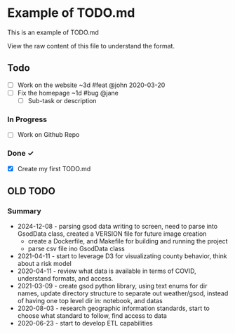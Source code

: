 # Example of TODO.md

This is an example of TODO.md

View the raw content of this file to understand the format.

## Todo

- [ ] Work on the website ~3d #feat @john 2020-03-20  
- [ ] Fix the homepage ~1d #bug @jane  
  - [ ] Sub-task or description  

### In Progress

- [ ] Work on Github Repo  

### Done ✓

- [x] Create my first TODO.md  

## OLD TODO

### Summary

- 2024-12-08 - parsing gsod data writing to screen, need to parse into GsodData class, created a VERSION file for future image creation
  - create a Dockerfile, and Makefile for building and running the project
  - parse csv file ino GsodData class
- 2021-04-11 - start to leverage D3 for visualizating county behavior, think about a risk model
- 2020-04-11 - review what data is available in terms of COVID, understand formats, and access.
- 2021-03-09 - create gsod python library, using text enums for dir names, update directory structure to separate out weather/gsod, instead of having one top level dir in: notebook, and datas
- 2020-08-03 - research geographic information standards, start to choose what standard to follow, find access to data
- 2020-06-23 - start to develop ETL capabilities
